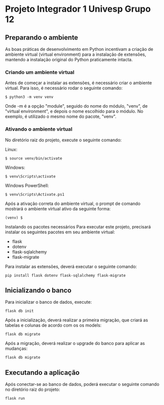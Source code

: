 # Projeto Integrador 1 Univesp Grupo 12

## Preparando o ambiente

As boas práticas de desenvolvimento em Python incentivam a criação de ambiente virtual (virtual environment) para a instalação de extensões, mantendo a instalação original do Python praticamente intacta.

### Criando um ambiente virtual

Antes de começar a instalar as extensões, é necessário criar o ambiente virtual. Para isso, é necessário rodar o seguinte comando:

```
$ python3 -m venv venv
```

Onde -m é a opção "module", seguido do nome do módulo, "venv", de "virtual environment", e depois o nome escolhido para o módulo. No exemplo, é utilizado o mesmo nome do pacote, "venv".

### Ativando o ambiente virtual

No diretório raiz do projeto, execute o seguinte comando:

Linux:

```
$ source venv/bin/activate
```

Windows:

```
$ venv\Scripts\activate
```

Windows PowerShell:

```
$ venv\Scripts\Activate.ps1
```

Após a ativação correta do ambiente virtual, o prompt de comando mostrará o ambiente virtual ativo da seguinte forma:

```
(venv) $
```

Instalando os pacotes necessários
Para executar este projeto, precisará instalar os seguintes pacotes em seu ambiente virtual:

- flask
- dotenv
- flask-sqlalchemy
- flask-migrate

Para instalar as extensões, deverá executar o seguinte comando:

```
pip install flask dotenv flask-sqlalchemy flask-migrate
```

## Inicializando o banco

Para inicializar o banco de dados, execute:

```
flask db init
```

Após a inicialização, deverá realizar a primeira migração, que criará as tabelas e colunas de acordo com os os models:

```
flask db migrate
```

Após a migração, deverá realizar o upgrade do banco para aplicar as mudanças:

```
flask db migrate
```

## Executando a aplicação

Após conectar-se ao banco de dados, poderá executar o seguinte comando no diretório raiz do projeto:

```
flask run
```
